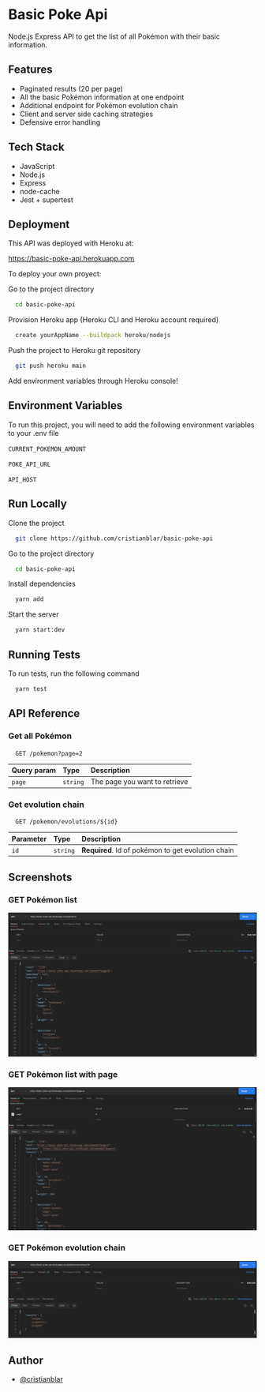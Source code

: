 
# Basic Poke Api

Node.js Express API to get the list of all Pokémon with their basic information.

## Features

- Paginated results (20 per page)
- All the basic Pokémon information at one endpoint
- Additional endpoint for Pokémon evolution chain
- Client and server side caching strategies
- Defensive error handling

## Tech Stack

- JavaScript
- Node.js
- Express
- node-cache
- Jest + supertest

## Deployment

This API was deployed with Heroku at:

<https://basic-poke-api.herokuapp.com>

To deploy your own proyect:

Go to the project directory

```bash
  cd basic-poke-api
```

Provision Heroku app (Heroku CLI and Heroku account required)

```bash
  create yourAppName --buildpack heroku/nodejs
```

Push the project to Heroku git repository

```bash
  git push heroku main
```

Add environment variables through Heroku console!

## Environment Variables

To run this project, you will need to add the following environment variables to your .env file

`CURRENT_POKEMON_AMOUNT`

`POKE_API_URL`

`API_HOST`

## Run Locally

Clone the project

```bash
  git clone https://github.com/cristianblar/basic-poke-api
```

Go to the project directory

```bash
  cd basic-poke-api
```

Install dependencies

```bash
  yarn add
```

Start the server

```bash
  yarn start:dev
```

## Running Tests

To run tests, run the following command

```bash
  yarn test
```

## API Reference

### Get all Pokémon

```http
  GET /pokemon?page=2
```

| Query param | Type     | Description                |
| :-------- | :------- | :------------------------- |
| `page` | `string` | The page you want to retrieve |

### Get evolution chain

```http
  GET /pokemon/evolutions/${id}
```

| Parameter | Type     | Description                       |
| :-------- | :------- | :-------------------------------- |
| `id`      | `string` | **Required**. Id of pokémon to get evolution chain |

## Screenshots

### GET Pokémon list

![App Screenshot](https://raw.githubusercontent.com/cristianblar/basic-poke-api/main/screenshots/GETAllPokemon.png)

### GET Pokémon list with page

![App Screenshot](https://raw.githubusercontent.com/cristianblar/basic-poke-api/main/screenshots/GETPokemonListWithPage.png)

### GET Pokémon evolution chain

![App Screenshot](https://raw.githubusercontent.com/cristianblar/basic-poke-api/main/screenshots/GETEvolutionChain.png)

## Author

- [@cristianblar](https://github.com/cristianblar)
